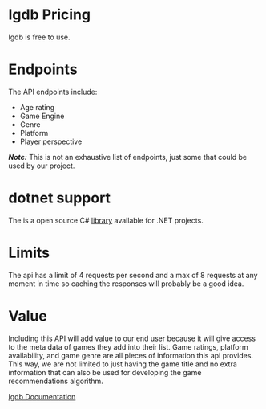 # Igdb Pricing
Igdb is free to use.

# Endpoints
The API endpoints include:
- Age rating
- Game Engine
- Genre
- Platform
- Player perspective

_**Note:**_ This is not an exhaustive list of endpoints, just some that could be used by our project.

# dotnet support
The is a open source C# [library](https://github.com/kamranayub/igdb-dotnet) available for .NET projects. 

# Limits
The api has a limit of 4 requests per second and a max of 8 requests at any moment in time so caching the responses will probably be a good idea.

# Value
Including this API will add value to our end user because it will give access to the meta data of games they add into their list. Game ratings, platform availability, and game genre are all pieces of information this api provides. This way, we are not limited to just having the game title and no extra information that can also be used for developing the game recommendations algorithm.

[Igdb Documentation](https://api-docs.igdb.com/#getting-started)